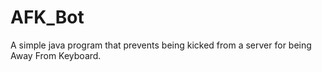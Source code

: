 # AFK_Bot
A simple java program that prevents being kicked from a server for being Away From Keyboard.
